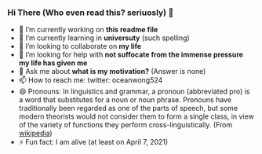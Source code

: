 ### Hi There (Who even read this? seriuosly) 👋

- 🔭 I’m currently working on **this readme file**
- 🌱 I’m currently learning in **universuty** (such spelling)
- 👯 I’m looking to collaborate on **my life**
- 🤔 I’m looking for help with **not suffocate from the immense pressure my life has given me**
- 💬 Ask me about **what is my motivation?** (Answer is none)
- 📫 How to reach me: twitter: oceanwong524
- 😄 Pronouns: In linguistics and grammar, a pronoun (abbreviated pro) is a word that substitutes for a noun or noun phrase.
Pronouns have traditionally been regarded as one of the parts of speech, but some modern theorists would not consider them to form a single class, in view of the variety of functions they perform cross-linguistically. (From [wikipedia](https://en.wikipedia.org/wiki/Pronoun))
- ⚡ Fun fact: I am alive (at least on April 7, 2021)
